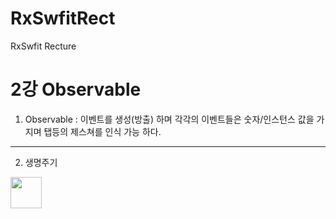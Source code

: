 # RxSwfitRect
RxSwfit Recture

2강 Observable
===========
1. Observable : 이벤트를 생성(방출) 하며 각각의 이벤트들은 숫자/인스턴스 값을 가지며 탭등의 제스쳐를 인식 가능 하다.
* * *
2. 생명주기
<img src = "https://github.com/fimuxd/RxSwift/blob/master/Lectures/02_Observables/1.%20marble.png?raw=true" height = 50>
